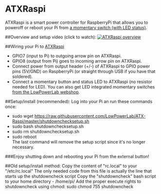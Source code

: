 ATXRaspi
=========

ATXRaspi is a smart power controller for RaspberryPi that allows you to poweroff or reboot your Pi from [a momentary switch (with LED status)](https://lowpowerlab.com/shop/LEDSwitch).

##Overview and setup video (click to watch):
[![ATXRaspi overview](https://farm8.staticflickr.com/7616/16572327060_3dd6c95d24.jpg)](http://www.youtube.com/watch?v=w4vSTq2WhN8)

##Wiring your Pi to [ATXRaspi](http://www.lowpowerlab.com/atxraspi)
- GPIO7 (input to Pi) to outgoing arrow pin on ATXRaspi.
- GPIO8 (output from Pi) goes to incoming arrow pin on ATXRaspi.
- Connect power from output header (+/-) of ATXRaspi to GPIO power pins (5V/GND) on RaspberryPi (or straight through USB if you have that soldered).
- Connect a momentary button and status LED to ATXRaspi (no resistor needed for LED). You can also get LED integrated momentary switches [from the LowPowerLab webshop](https://lowpowerlab.com/shop/LEDSwitch).

##Setup/install (recommended):
Log into your Pi an run these commands once:
- sudo wget https://raw.githubusercontent.com/LowPowerLab/ATX-Raspi/master/shutdownchecksetup.sh
- sudo bash shutdownchecksetup.sh
- sudo rm shutdownchecksetup.sh
- sudo reboot
<br/>The last command will remove the setup script since it's no longer necessary.

###Enjoy shutting down and rebooting your Pi from the external button!

##Old setup/install method:
Copy the content of "rc.local" to your "/etc/rc.local"
The only needed code from this file is actually the line that starts up the shutdowncheck script
Copy the "shutdowncheck" bash script to your home directory - /home/pi/
Add the proper execute rights to shutdowncheck using chmod: sudo chmod 755 shutdowncheck
